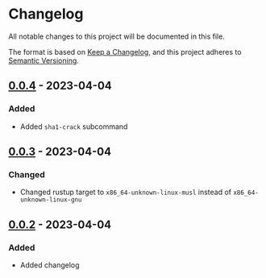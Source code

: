 # Changelog

All notable changes to this project will be documented in this file.

The format is based on [Keep a Changelog](https://keepachangelog.com/en/1.0.0/),
and this project adheres to [Semantic Versioning](https://semver.org/spec/v2.0.0.html).

## [0.0.4] - 2023-04-04

### Added

- Added `sha1-crack` subcommand
  
## [0.0.3] - 2023-04-04

### Changed

- Changed rustup target to `x86_64-unknown-linux-musl` instead of `x86_64-unknown-linux-gnu`

## [0.0.2] - 2023-04-04

### Added

- Added changelog

[0.0.4]: https://github.com/mbrav/nuttertools/compare/0.0.3...0.0.4
[0.0.3]: https://github.com/mbrav/nuttertools/compare/0.0.2...0.0.3
[0.0.2]: https://github.com/mbrav/nuttertools/releases/tag/0.0.2
